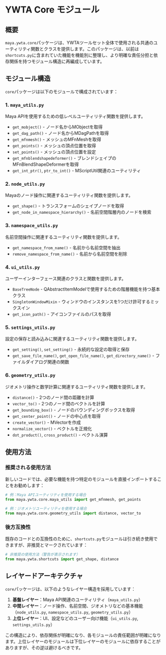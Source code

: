 # YWTA Core モジュール

## 概要

`maya.ywta.core`パッケージは、YWTAツールセット全体で使用される共通のユーティリティ関数とクラスを提供します。このパッケージは、以前は`shortcuts.py`に含まれていた機能を機能別に整理し、より明確な責任分担と依存関係を持つモジュール構造に再編成しています。

## モジュール構造

`core`パッケージは以下のモジュールで構成されています：

### 1. `maya_utils.py`

Maya APIを使用するための低レベルユーティリティ関数を提供します。

- `get_mobject()` - ノード名からMObjectを取得
- `get_dag_path()` - ノード名からMDagPathを取得
- `get_mfnmesh()` - メッシュのMFnMeshを取得
- `get_points()` - メッシュの頂点位置を取得
- `set_points()` - メッシュの頂点位置を設定
- `get_mfnblendshapedeformer()` - ブレンドシェイプのMFnBlendShapeDeformerを取得
- `get_int_ptr()`, `ptr_to_int()` - MScriptUtil関連のユーティリティ

### 2. `node_utils.py`

Mayaのノード操作に関連するユーティリティ関数を提供します。

- `get_shape()` - トランスフォームのシェイプノードを取得
- `get_node_in_namespace_hierarchy()` - 名前空間階層内のノードを検索

### 3. `namespace_utils.py`

名前空間操作に関連するユーティリティ関数を提供します。

- `get_namespace_from_name()` - 名前から名前空間を抽出
- `remove_namespace_from_name()` - 名前から名前空間を削除

### 4. `ui_utils.py`

ユーザーインターフェース関連のクラスと関数を提供します。

- `BaseTreeNode` - QAbstractItemModelで使用するための階層機能を持つ基本クラス
- `SingletonWindowMixin` - ウィンドウのインスタンスを1つだけ許可するミックスイン
- `get_icon_path()` - アイコンファイルのパスを取得

### 5. `settings_utils.py`

設定の保存と読み込みに関連するユーティリティ関数を提供します。

- `get_setting()`, `set_setting()` - 永続的な設定の取得と保存
- `get_save_file_name()`, `get_open_file_name()`, `get_directory_name()` - ファイルダイアログ関連の関数

### 6. `geometry_utils.py`

ジオメトリ操作と数学計算に関連するユーティリティ関数を提供します。

- `distance()` - 2つのノード間の距離を計算
- `vector_to()` - 2つのノード間のベクトルを計算
- `get_bounding_box()` - ノードのバウンディングボックスを取得
- `get_center_point()` - ノードの中心点を取得
- `create_vector()` - MVectorを作成
- `normalize_vector()` - ベクトルを正規化
- `dot_product()`, `cross_product()` - ベクトル演算

## 使用方法

### 推奨される使用方法

新しいコードでは、必要な機能を持つ特定のモジュールを直接インポートすることをお勧めします：

```python
# 例：Maya APIユーティリティを使用する場合
from maya.ywta.core.maya_utils import get_mfnmesh, get_points

# 例：ジオメトリユーティリティを使用する場合
from maya.ywta.core.geometry_utils import distance, vector_to
```

### 後方互換性

既存のコードとの互換性のために、`shortcuts.py`モジュールは引き続き使用できますが、非推奨とマークされています：

```python
# 非推奨の使用方法（警告が表示されます）
from maya.ywta.shortcuts import get_shape, distance
```

## レイヤードアーキテクチャ

`core`パッケージは、以下のようなレイヤー構造を採用しています：

1. **基盤レイヤー**：Maya API関連のユーティリティ（`maya_utils.py`）
2. **中間レイヤー**：ノード操作、名前空間、ジオメトリなどの基本機能（`node_utils.py`, `namespace_utils.py`, `geometry_utils.py`）
3. **上位レイヤー**：UI、設定などのユーザー向け機能（`ui_utils.py`, `settings_utils.py`）

この構造により、依存関係が明確になり、各モジュールの責任範囲が明確になります。上位レイヤーのモジュールは下位レイヤーのモジュールに依存することがありますが、その逆は避けるべきです。
